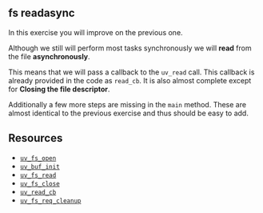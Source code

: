 ## fs readasync

In this exercise you will improve on the previous one.

Although we still will perform most tasks synchronously we will **read** from the file **asynchronously**.

This means that we will pass a callback to the `uv_read` call. This callback is already provided in the code as `read_cb`.
It is also almost complete except for **Closing the file descriptor**.

Additionally a few more steps are missing in the `main` method.
These are almost identical to the previous exercise and thus should be easy to add.

## Resources

- [`uv_fs_open`](http://docs.libuv.org/en/latest/fs.html#c.uv_fs_open)
- [`uv_buf_init`](http://docs.libuv.org/en/latest/misc.html#c.uv_buf_init)
- [`uv_fs_read`](http://docs.libuv.org/en/latest/fs.html#c.uv_fs_read)
- [`uv_fs_close`](http://docs.libuv.org/en/latest/fs.html#c.uv_fs_close)
- [`uv_read_cb`](http://docs.libuv.org/en/latest/stream.html#c.uv_read_cb)
- [`uv_fs_req_cleanup`](http://docs.libuv.org/en/latest/fs.html#c.uv_fs_req_cleanup)
